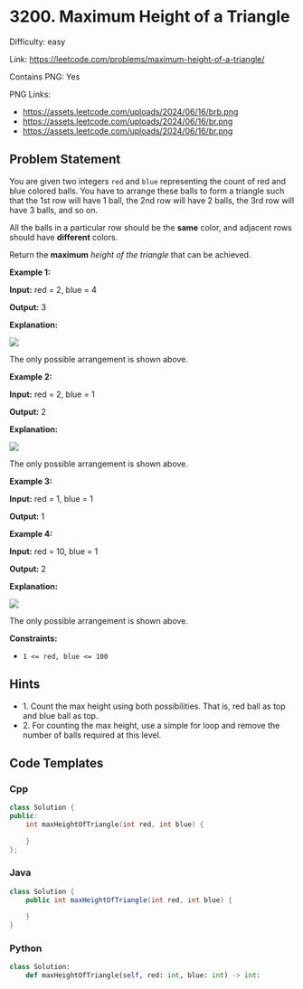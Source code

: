 # 3200. Maximum Height of a Triangle

Difficulty: easy

Link: https://leetcode.com/problems/maximum-height-of-a-triangle/

Contains PNG: Yes

PNG Links:
- https://assets.leetcode.com/uploads/2024/06/16/brb.png
- https://assets.leetcode.com/uploads/2024/06/16/br.png
- https://assets.leetcode.com/uploads/2024/06/16/br.png

## Problem Statement

You are given two integers `red` and `blue` representing the count of red and blue colored balls. You have to arrange these balls to form a triangle such that the 1st row will have 1 ball, the 2nd row will have 2 balls, the 3rd row will have 3 balls, and so on.

All the balls in a particular row should be the **same** color, and adjacent rows should have **different** colors.

Return the **maximum** *height of the triangle* that can be achieved.

**Example 1:**

**Input:** red \= 2, blue \= 4

**Output:** 3

**Explanation:**

![](https://assets.leetcode.com/uploads/2024/06/16/brb.png)

The only possible arrangement is shown above.

**Example 2:**

**Input:** red \= 2, blue \= 1

**Output:** 2

**Explanation:**

![](https://assets.leetcode.com/uploads/2024/06/16/br.png)  

The only possible arrangement is shown above.

**Example 3:**

**Input:** red \= 1, blue \= 1

**Output:** 1

**Example 4:**

**Input:** red \= 10, blue \= 1

**Output:** 2

**Explanation:**

![](https://assets.leetcode.com/uploads/2024/06/16/br.png)  

The only possible arrangement is shown above.

**Constraints:**

* `1 <= red, blue <= 100`

## Hints

- 1\. Count the max height using both possibilities. That is, red ball as top and blue ball as top.
- 2\. For counting the max height, use a simple for loop and remove the number of balls required at this level.

## Code Templates

### Cpp
```cpp
class Solution {
public:
    int maxHeightOfTriangle(int red, int blue) {
        
    }
};
```

### Java
```java
class Solution {
    public int maxHeightOfTriangle(int red, int blue) {
        
    }
}
```

### Python
```python
class Solution:
    def maxHeightOfTriangle(self, red: int, blue: int) -> int:
        
```

